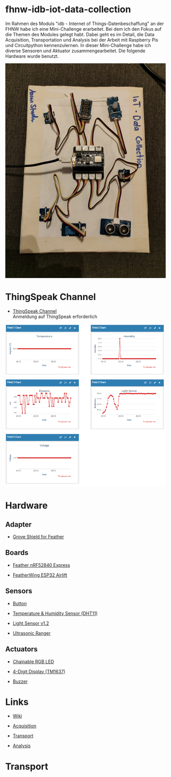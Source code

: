 # fhnw-idb-iot-data-collection

Im Rahmen des Moduls "idb - Internet of Things-Datenbeschaffung" an der FHNW habe ich eine Mini-Challenge erarbeitet. Bei dem ich den Fokus auf die Themen des Modules gelegt habt. Dabei geht es im Detail, die Data Acquisition, Transportation und Analysis bei der Arbeit mit Raspberry Pis und Circuitpython kennenzulernen. In dieser Mini-Challenge habe ich diverse Sensoren und Aktuator zusammengearbeitet. Die folgende Hardware wurde benutzt. 

![image](IoT-Data-Collection-Setup.jpg)

# ThingSpeak Channel
- [ThingSpeak Channel](https://thingspeak.mathworks.com/channels/2753083/private_show)  
Anmeldung auf ThingSpeak erforderlich

![ThingSpeak Channel Stats](image.png)

# Hardware 

## Adapter

- [Grove Shield for Feather](https://github.com/fhnw-imvs/fhnw-idb/wiki/Grove-Adapters#grove-shield-for-feather)

## Boards

- [Feather nRF52840 Express](https://github.com/fhnw-imvs/fhnw-idb/wiki/Feather-nRF52840-Express)

- [FeatherWing ESP32 Airlift](https://github.com/fhnw-imvs/fhnw-idb/wiki/FeatherWing-ESP32-AirLift)

## Sensors

- [Button](https://github.com/fhnw-imvs/fhnw-idb/wiki/Grove-Sensors#button)

- [Temperature & Humidity Sensor (DHT11)](https://github.com/fhnw-imvs/fhnw-idb/wiki/Grove-Sensors#temperature--humidity-sensor-dht11)

- [Light Sensor v1.2](https://github.com/fhnw-imvs/fhnw-idb/wiki/Grove-Sensors#light-sensor-v12)

- [Ultrasonic Ranger](https://github.com/fhnw-imvs/fhnw-idb/wiki/Grove-Sensors#ultrasonic-ranger)

## Actuators

- [Chainable RGB LED](https://github.com/fhnw-imvs/fhnw-idb/wiki/Grove-Actuators#chainable-rgb-led)

- [4-Digit Display (TM1637)](https://github.com/fhnw-imvs/fhnw-idb/wiki/Grove-Actuators#4-digit-display-tm1637)

- [Buzzer](https://github.com/fhnw-imvs/fhnw-idb/wiki/Grove-Actuators#buzzer)

# Links

- [Wiki](https://github.com/fhnw-imvs/fhnw-idb/wiki)

- [Acquisition](https://github.com/fhnw-imvs/fhnw-idb/tree/master/data-acquisition/CircuitPython)

- [Transport](https://github.com/fhnw-imvs/fhnw-idb/tree/master/data-transport/CircuitPython)

- [Analysis](https://github.com/fhnw-imvs/fhnw-idb/tree/master/data-analysis)

# Transport